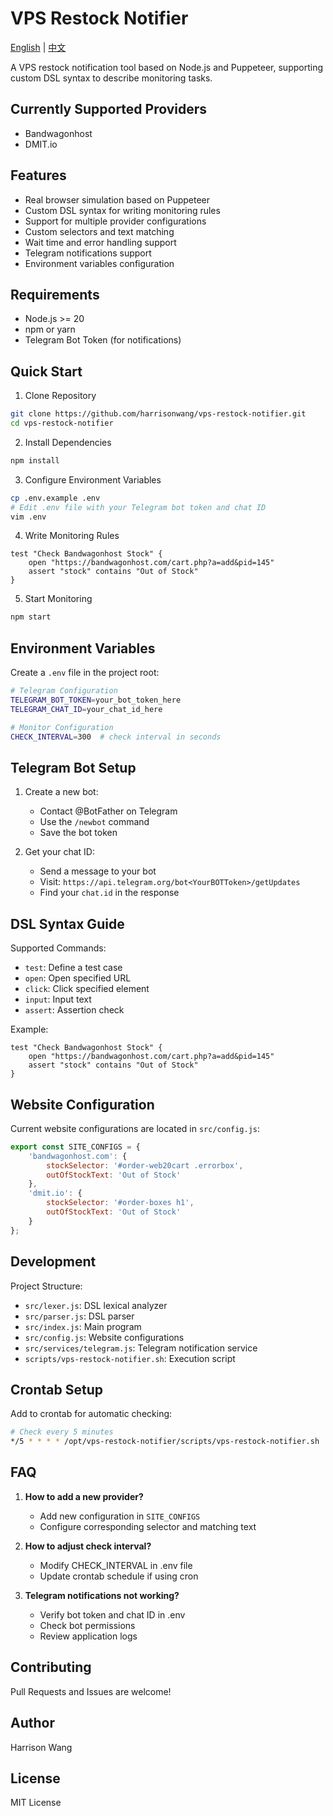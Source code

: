 # VPS Restock Notifier

[English](README.md) | [中文](README_zh.md)

A VPS restock notification tool based on Node.js and Puppeteer, supporting custom DSL syntax to describe monitoring tasks.

## Currently Supported Providers

- Bandwagonhost
- DMIT.io

## Features

- Real browser simulation based on Puppeteer
- Custom DSL syntax for writing monitoring rules
- Support for multiple provider configurations
- Custom selectors and text matching
- Wait time and error handling support
- Telegram notifications support
- Environment variables configuration

## Requirements

- Node.js >= 20
- npm or yarn
- Telegram Bot Token (for notifications)

## Quick Start

1. Clone Repository

```bash
git clone https://github.com/harrisonwang/vps-restock-notifier.git
cd vps-restock-notifier
```

2. Install Dependencies

```bash
npm install
```

3. Configure Environment Variables

```bash
cp .env.example .env
# Edit .env file with your Telegram bot token and chat ID
vim .env
```

4. Write Monitoring Rules

```dsl
test "Check Bandwagonhost Stock" {
    open "https://bandwagonhost.com/cart.php?a=add&pid=145"
    assert "stock" contains "Out of Stock"
}
```

5. Start Monitoring

```bash
npm start
```

## Environment Variables

Create a `.env` file in the project root:

```bash
# Telegram Configuration
TELEGRAM_BOT_TOKEN=your_bot_token_here
TELEGRAM_CHAT_ID=your_chat_id_here

# Monitor Configuration
CHECK_INTERVAL=300  # check interval in seconds
```

## Telegram Bot Setup

1. Create a new bot:
   - Contact @BotFather on Telegram
   - Use the `/newbot` command
   - Save the bot token

2. Get your chat ID:
   - Send a message to your bot
   - Visit: `https://api.telegram.org/bot<YourBOTToken>/getUpdates`
   - Find your `chat.id` in the response

## DSL Syntax Guide

Supported Commands:

- `test`: Define a test case
- `open`: Open specified URL
- `click`: Click specified element
- `input`: Input text
- `assert`: Assertion check

Example:

```dsl
test "Check Bandwagonhost Stock" {
    open "https://bandwagonhost.com/cart.php?a=add&pid=145"
    assert "stock" contains "Out of Stock"
}
```

## Website Configuration

Current website configurations are located in `src/config.js`:

```javascript
export const SITE_CONFIGS = {
    'bandwagonhost.com': {
        stockSelector: '#order-web20cart .errorbox',
        outOfStockText: 'Out of Stock'
    },
    'dmit.io': {
        stockSelector: '#order-boxes h1',
        outOfStockText: 'Out of Stock'
    }
};
```

## Development

Project Structure:

- `src/lexer.js`: DSL lexical analyzer
- `src/parser.js`: DSL parser
- `src/index.js`: Main program
- `src/config.js`: Website configurations
- `src/services/telegram.js`: Telegram notification service
- `scripts/vps-restock-notifier.sh`: Execution script

## Crontab Setup

Add to crontab for automatic checking:

```bash
# Check every 5 minutes
*/5 * * * * /opt/vps-restock-notifier/scripts/vps-restock-notifier.sh
```

## FAQ

1. **How to add a new provider?**
   - Add new configuration in `SITE_CONFIGS`
   - Configure corresponding selector and matching text

2. **How to adjust check interval?**
   - Modify CHECK_INTERVAL in .env file
   - Update crontab schedule if using cron

3. **Telegram notifications not working?**
   - Verify bot token and chat ID in .env
   - Check bot permissions
   - Review application logs

## Contributing

Pull Requests and Issues are welcome!

## Author

Harrison Wang

## License

MIT License
